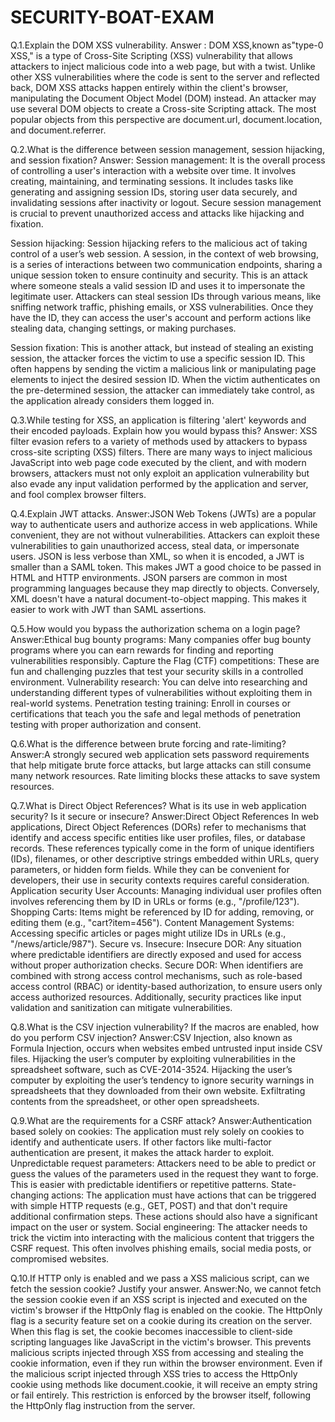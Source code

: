 # SECURITY-BOAT-EXAM
Q.1.Explain the DOM XSS vulnerability.
Answer : 
DOM XSS,known as"type-0 XSS," is a type of Cross-Site Scripting (XSS) vulnerability that allows attackers to inject malicious code into a web page, but with a twist. Unlike other XSS vulnerabilities where the
code is sent to the server and reflected back, DOM XSS attacks happen entirely within the client's browser, manipulating the Document Object Model (DOM) instead.
An attacker may use several DOM objects to create a Cross-site Scripting attack. The most popular objects from this perspective are document.url, document.location, and document.referrer.

Q.2.What is the difference between session management, session hijacking, and session fixation?
Answer:
Session management:
It is the overall process of controlling a user's interaction with a website over time. It involves creating, maintaining, and terminating sessions.
It includes tasks like generating and assigning session IDs, storing user data securely, and invalidating sessions after inactivity or logout.
Secure session management is crucial to prevent unauthorized access and attacks like hijacking and fixation.

Session hijacking:
Session hijacking refers to the malicious act of taking control of a user’s web session. A session, in the context of web browsing, is a series of interactions between two communication endpoints, sharing a 
unique session token to ensure continuity and security.
This is an attack where someone steals a valid session ID and uses it to impersonate the legitimate user.
Attackers can steal session IDs through various means, like sniffing network traffic, phishing emails, or XSS vulnerabilities.
Once they have the ID, they can access the user's account and perform actions like stealing data, changing settings, or making purchases.

Session fixation:
This is another attack, but instead of stealing an existing session, the attacker forces the victim to use a specific session ID.
This often happens by sending the victim a malicious link or manipulating page elements to inject the desired session ID.
When the victim authenticates on the pre-determined session, the attacker can immediately take control, as the application already considers them logged in.

Q.3.While testing for XSS, an application is filtering 'alert' keywords and their encoded payloads. Explain how you would bypass this?
Answer:
XSS filter evasion refers to a variety of methods used by attackers to bypass cross-site scripting (XSS) filters. There are many ways to inject malicious JavaScript into web page code executed by the client, 
and with modern browsers, attackers must not only exploit an application vulnerability but also evade any input validation performed by the application and server, and fool complex browser filters.

Q.4.Explain JWT attacks.
Answer:JSON Web Tokens (JWTs) are a popular way to authenticate users and authorize access in web applications. While convenient, they are not without vulnerabilities. Attackers can exploit these 
vulnerabilities to gain unauthorized access, steal data, or impersonate users. 
JSON is less verbose than XML, so when it is encoded, a JWT is smaller than a SAML token. This makes JWT a good choice to be passed in HTML and HTTP environments.
JSON parsers are common in most programming languages because they map directly to objects. Conversely, XML doesn't have a natural document-to-object mapping. This makes it easier to work with JWT than SAML
assertions.

Q.5.How would you bypass the authorization schema on a login page?
Answer:Ethical bug bounty programs: Many companies offer bug bounty programs where you can earn rewards for finding and reporting vulnerabilities responsibly.
Capture the Flag (CTF) competitions: These are fun and challenging puzzles that test your security skills in a controlled environment.
Vulnerability research: You can delve into researching and understanding different types of vulnerabilities without exploiting them in real-world systems.
Penetration testing training: Enroll in courses or certifications that teach you the safe and legal methods of penetration testing with proper authorization and consent.

Q.6.What is the difference between brute forcing and rate-limiting?
Answer:A strongly secured web application sets password requirements that help mitigate brute force attacks, but large attacks can still consume many network resources. Rate limiting blocks these attacks to 
save system resources.

Q.7.What is Direct Object References? What is its use in web application security? Is it secure or insecure?
Answer:Direct Object References
In web applications, Direct Object References (DORs) refer to mechanisms that identify and access specific entities like user profiles, files, or database records. These references typically come in the form 
of unique identifiers (IDs), filenames, or other descriptive strings embedded within URLs, query parameters, or hidden form fields. While they can be convenient for developers, their use in security contexts 
requires careful consideration.
Application security
User Accounts: Managing individual user profiles often involves referencing them by ID in URLs or forms (e.g., "/profile/123").
Shopping Carts: Items might be referenced by ID for adding, removing, or editing them (e.g., "cart?item=456").
Content Management Systems: Accessing specific articles or pages might utilize IDs in URLs (e.g., "/news/article/987").
Secure vs. Insecure:
Insecure DOR: Any situation where predictable identifiers are directly exposed and used for access without proper authorization checks.
Secure DOR: When identifiers are combined with strong access control mechanisms, such as role-based access control (RBAC) or identity-based authorization, to ensure users only access authorized resources. 
Additionally, security practices like input validation and sanitization can mitigate vulnerabilities.

Q.8.What is the CSV injection vulnerability? If the macros are enabled, how do you perform CSV injection?
Answer:CSV Injection, also known as Formula Injection, occurs when websites embed untrusted input inside CSV files.
Hijacking the user’s computer by exploiting vulnerabilities in the spreadsheet software, such as CVE-2014-3524.
Hijacking the user’s computer by exploiting the user’s tendency to ignore security warnings in spreadsheets that they downloaded from their own website.
Exfiltrating contents from the spreadsheet, or other open spreadsheets.

Q.9.What are the requirements for a CSRF attack?
Answer:Authentication based solely on cookies: The application must rely solely on cookies to identify and authenticate users. If other factors like multi-factor authentication are present, it makes the attack
harder to exploit.
Unpredictable request parameters: Attackers need to be able to predict or guess the values of the parameters used in the request they want to forge. This is easier with predictable identifiers or repetitive 
patterns.
State-changing actions: The application must have actions that can be triggered with simple HTTP requests (e.g., GET, POST) and that don't require additional confirmation steps. These actions should also have 
a significant impact on the user or system.
Social engineering: The attacker needs to trick the victim into interacting with the malicious content that triggers the CSRF request. This often involves phishing emails, social media posts, or compromised 
websites.

Q.10.If HTTP only is enabled and we pass a XSS malicious script, can we fetch the session cookie? Justify your answer.
Answer:No, we cannot fetch the session cookie even if an XSS script is injected and executed on the victim's browser if the HttpOnly flag is enabled on the cookie. 
The HttpOnly flag is a security feature set on a cookie during its creation on the server.
When this flag is set, the cookie becomes inaccessible to client-side scripting languages like JavaScript in the victim's browser.
This prevents malicious scripts injected through XSS from accessing and stealing the cookie information, even if they run within the browser environment.
Even if the malicious script injected through XSS tries to access the HttpOnly cookie using methods like document.cookie, it will receive an empty string or fail entirely.
This restriction is enforced by the browser itself, following the HttpOnly flag instruction from the server.
